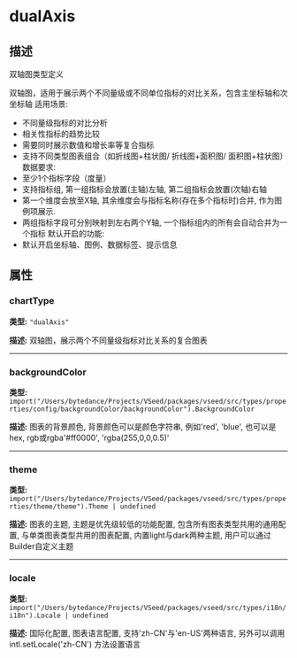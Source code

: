 # dualAxis
## 描述
双轴图类型定义

双轴图，适用于展示两个不同量级或不同单位指标的对比关系，包含主坐标轴和次坐标轴
适用场景:
- 不同量级指标的对比分析
- 相关性指标的趋势比较
- 需要同时展示数值和增长率等复合指标
- 支持不同类型图表组合（如折线图+柱状图/ 折线图+面积图/ 面积图+柱状图）
数据要求:
- 至少1个指标字段（度量）
- 支持指标组, 第一组指标会放置(主轴)左轴, 第二组指标会放置(次轴)右轴
- 第一个维度会放至X轴, 其余维度会与指标名称(存在多个指标时)合并, 作为图例项展示.
- 两组指标字段可分别映射到左右两个Y轴, 一个指标组内的所有会自动合并为一个指标
默认开启的功能:
- 默认开启坐标轴、图例、数据标签、提示信息


## 属性

### chartType

**类型:** `"dualAxis"`

**描述:**
双轴图，展示两个不同量级指标对比关系的复合图表

---

### backgroundColor

**类型:** `import("/Users/bytedance/Projects/VSeed/packages/vseed/src/types/properties/config/backgroundColor/backgroundColor").BackgroundColor`

**描述:**
图表的背景颜色, 背景颜色可以是颜色字符串, 例如'red', 'blue', 也可以是hex, rgb或rgba'#ff0000', 'rgba(255,0,0,0.5)'

---

### theme

**类型:** `import("/Users/bytedance/Projects/VSeed/packages/vseed/src/types/properties/theme/theme").Theme | undefined`

**描述:**
图表的主题, 主题是优先级较低的功能配置, 包含所有图表类型共用的通用配置, 与单类图表类型共用的图表配置, 内置light与dark两种主题, 用户可以通过Builder自定义主题

---

### locale

**类型:** `import("/Users/bytedance/Projects/VSeed/packages/vseed/src/types/i18n/i18n").Locale | undefined`

**描述:**
国际化配置, 图表语言配置, 支持'zh-CN'与'en-US'两种语言, 另外可以调用 intl.setLocale('zh-CN') 方法设置语言